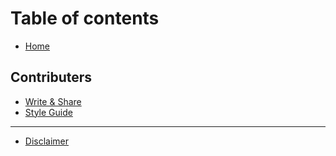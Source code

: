 # Table of contents

* [Home](README.md)

## Contributers

* [Write & Share](contributers/write-and-share.md)
* [Style Guide](contributers/style-guide.md)

***

* [Disclaimer](disclaimer.md)
